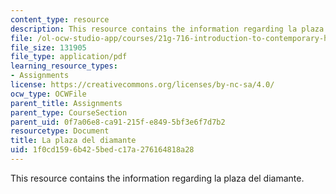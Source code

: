 ```yaml
---
content_type: resource
description: This resource contains the information regarding la plaza del diamante.
file: /ol-ocw-studio-app/courses/21g-716-introduction-to-contemporary-hispanic-literature-spring-2005/1f0cd1596b425bedc17a276164818a28_MIT21G_716S05_rodo_quest.pdf
file_size: 131905
file_type: application/pdf
learning_resource_types:
- Assignments
license: https://creativecommons.org/licenses/by-nc-sa/4.0/
ocw_type: OCWFile
parent_title: Assignments
parent_type: CourseSection
parent_uid: 0f7a06e8-ca91-215f-e849-5bf3e6f7d7b2
resourcetype: Document
title: La plaza del diamante
uid: 1f0cd159-6b42-5bed-c17a-276164818a28
---
```

This resource contains the information regarding la plaza del diamante.